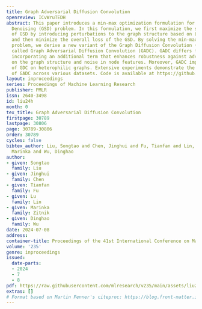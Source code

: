 ```yaml
---
title: Graph Adversarial Diffusion Convolution
openreview: ICvWruTEDH
abstract: This paper introduces a min-max optimization formulation for the Graph Signal
  Denoising (GSD) problem. In this formulation, we first maximize the second term
  of GSD by introducing perturbations to the graph structure based on Laplacian distance
  and then minimize the overall loss of the GSD. By solving the min-max optimization
  problem, we derive a new variant of the Graph Diffusion Convolution (GDC) architecture,
  called Graph Adversarial Diffusion Convolution (GADC). GADC differs from GDC by
  incorporating an additional term that enhances robustness against adversarial attacks
  on the graph structure and noise in node features. Moreover, GADC improves the performance
  of GDC on heterophilic graphs. Extensive experiments demonstrate the effectiveness
  of GADC across various datasets. Code is available at https://github.com/SongtaoLiu0823/GADC.
layout: inproceedings
series: Proceedings of Machine Learning Research
publisher: PMLR
issn: 2640-3498
id: liu24h
month: 0
tex_title: Graph Adversarial Diffusion Convolution
firstpage: 30789
lastpage: 30806
page: 30789-30806
order: 30789
cycles: false
bibtex_author: Liu, Songtao and Chen, Jinghui and Fu, Tianfan and Lin, Lu and Zitnik,
  Marinka and Wu, Dinghao
author:
- given: Songtao
  family: Liu
- given: Jinghui
  family: Chen
- given: Tianfan
  family: Fu
- given: Lu
  family: Lin
- given: Marinka
  family: Zitnik
- given: Dinghao
  family: Wu
date: 2024-07-08
address:
container-title: Proceedings of the 41st International Conference on Machine Learning
volume: '235'
genre: inproceedings
issued:
  date-parts:
  - 2024
  - 7
  - 8
pdf: https://raw.githubusercontent.com/mlresearch/v235/main/assets/liu24h/liu24h.pdf
extras: []
# Format based on Martin Fenner's citeproc: https://blog.front-matter.io/posts/citeproc-yaml-for-bibliographies/
---
```

